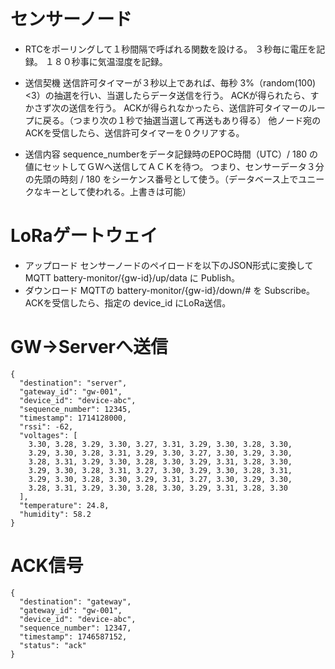 # センサーノード
- RTCをポーリングして１秒間隔で呼ばれる関数を設ける。
  ３秒毎に電圧を記録。
  １８０秒事に気温湿度を記録。

- 送信契機
  送信許可タイマーが３秒以上であれば、毎秒 3%（random(100)<3）の抽選を行い、当選したらデータ送信を行う。
  ACKが得られたら、すかさず次の送信を行う。
  ACKが得られなかったら、送信許可タイマーのループに戻る。（つまり次の１秒で抽選当選して再送もあり得る）
  他ノード宛のACKを受信したら、送信許可タイマーを０クリアする。

- 送信内容
  sequence_numberをデータ記録時のEPOC時間（UTC）/ 180 の値にセットしてＧＷへ送信してＡＣＫを待つ。
  つまり、センサーデータ３分の先頭の時刻 / 180 をシーケンス番号として使う。（データベース上でユニークなキーとして使われる。上書きは可能）

# LoRaゲートウェイ
- アップロード
  センサーノードのペイロードを以下のJSON形式に変換してMQTT battery-monitor/{gw-id}/up/data に Publish。
- ダウンロード
  MQTTの battery-monitor/{gw-id}/down/# を Subscribe。ACKを受信したら、指定の device_id にLoRa送信。

# GW->Serverへ送信
```
{
  "destination": "server",
  "gateway_id": "gw-001",
  "device_id": "device-abc",
  "sequence_number": 12345,
  "timestamp": 1714128000,
  "rssi": -62,
  "voltages": [
    3.30, 3.28, 3.29, 3.30, 3.27, 3.31, 3.29, 3.30, 3.28, 3.30,
    3.29, 3.30, 3.28, 3.31, 3.29, 3.30, 3.27, 3.30, 3.29, 3.30,
    3.28, 3.31, 3.29, 3.30, 3.28, 3.30, 3.29, 3.31, 3.28, 3.30,
    3.29, 3.30, 3.28, 3.31, 3.27, 3.30, 3.29, 3.30, 3.28, 3.31,
    3.29, 3.30, 3.28, 3.30, 3.29, 3.31, 3.27, 3.30, 3.29, 3.30,
    3.28, 3.31, 3.29, 3.30, 3.28, 3.30, 3.29, 3.31, 3.28, 3.30
  ],
  "temperature": 24.8,
  "humidity": 58.2
}
```
# ACK信号
```
{
  "destination": "gateway",
  "gateway_id": "gw-001",
  "device_id": "device-abc",
  "sequence_number": 12347,
  "timestamp": 1746587152,
  "status": "ack"
}
```
